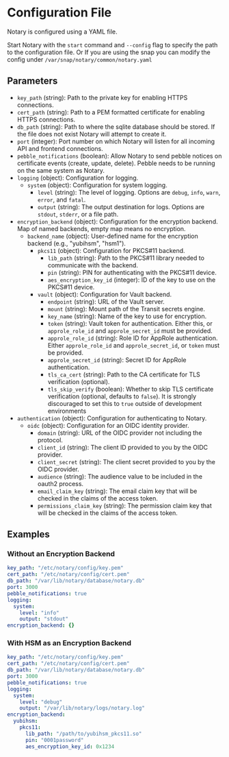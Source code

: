 # Configuration File

Notary is configured using a YAML file.

Start Notary with the `start` command and `--config` flag to specify the path to the configuration file.
Or If you are using the snap you can modify the config under `/var/snap/notary/common/notary.yaml`

## Parameters

- `key_path` (string): Path to the private key for enabling HTTPS connections.
- `cert_path` (string): Path to a PEM formatted certificate for enabling HTTPS connections.
- `db_path` (string): Path to where the sqlite database should be stored. If the file does not exist Notary will attempt to create it.
- `port` (integer): Port number on which Notary will listen for all incoming API and frontend connections.
- `pebble_notifications` (boolean): Allow Notary to send pebble notices on certificate events (create, update, delete). Pebble needs to be running on the same system as Notary.
- `logging` (object): Configuration for logging.
  - `system` (object): Configuration for system logging.
    - `level` (string): The level of logging. Options are `debug`, `info`, `warn`, `error`, and `fatal`.
    - `output` (string): The output destination for logs. Options are `stdout`, `stderr`, or a file path.
- `encryption_backend` (object): Configuration for the encryption backend. Map of named backends, empty map means no encryption.
  - `backend_name` (object): User-defined name for the encryption backend (e.g., "yubihsm", "hsm1").
    - `pkcs11` (object): Configuration for PKCS#11 backend.
      - `lib_path` (string): Path to the PKCS#11 library needed to communicate with the backend.
      - `pin` (string): PIN for authenticating with the PKCS#11 device.
      - `aes_encryption_key_id` (integer): ID of the key to use on the PKCS#11 device.
    - `vault` (object): Configuration for Vault backend.
      - `endpoint` (string): URL of the Vault server.
      - `mount` (string): Mount path of the Transit secrets engine.
      - `key_name` (string): Name of the key to use for encryption.
      - `token` (string): Vault token for authentication. Either this, or `approle_role_id` and `approle_secret_id` must be provided.
      - `approle_role_id` (string): Role ID for AppRole authentication. Either `approle_role_id` and `approle_secret_id`, or `token` must be provided.
      - `approle_secret_id` (string): Secret ID for AppRole authentication.
      - `tls_ca_cert` (string): Path to the CA certificate for TLS verification (optional).
      - `tls_skip_verify` (boolean): Whether to skip TLS certificate verification (optional, defaults to `false`). It is strongly discouraged to set this to `true` outside of development environments
- `authentication` (object): Configuration for authenticating to Notary.
  - `oidc` (object): Configuration for an OIDC identity provider.
    - `domain` (string): URL of the OIDC provider not including the protocol.
    - `client_id` (string): The client ID provided to you by the OIDC provider.
    - `client_secret` (string): The client secret provided to you by the OIDC provider.
    - `audience` (string): The audience value to be included in the oauth2 process.
    - `email_claim_key` (string): The email claim key that will be checked in the claims of the access token.
    - `permissions_claim_key` (string): The permission claim key that will be checked in the claims of the access token.

## Examples

### Without an Encryption Backend

```yaml
key_path: "/etc/notary/config/key.pem"
cert_path: "/etc/notary/config/cert.pem"
db_path: "/var/lib/notary/database/notary.db"
port: 3000
pebble_notifications: true
logging:
  system:
    level: "info"
    output: "stdout"
encryption_backend: {}
```

### With HSM as an Encryption Backend

```yaml
key_path: "/etc/notary/config/key.pem"
cert_path: "/etc/notary/config/cert.pem"
db_path: "/var/lib/notary/database/notary.db"
port: 3000
pebble_notifications: true
logging:
  system:
    level: "debug"
    output: "/var/lib/notary/logs/notary.log"
encryption_backend:
  yubihsm:
    pkcs11:
      lib_path: "/path/to/yubihsm_pkcs11.so"
      pin: "0001password"
      aes_encryption_key_id: 0x1234
```
